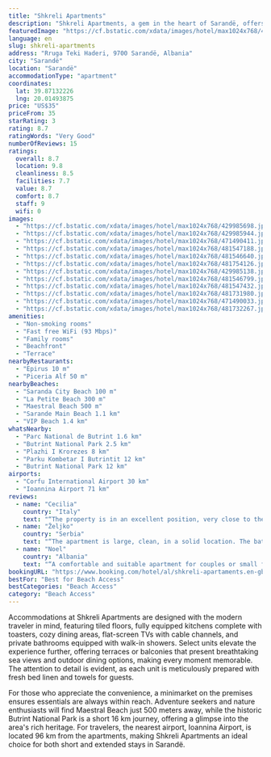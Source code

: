 ```yaml
---
title: "Shkreli Apartments"
description: "Shkreli Apartments, a gem in the heart of Sarandë, offers a blend of comfort and convenience following its recent renovation."
featuredImage: "https://cf.bstatic.com/xdata/images/hotel/max1024x768/429985698.jpg?k=243f3e47d199c5f391ccd33152221cb53fbec974fef9330f0050e585cef0bd10&o=&hp=1"
language: en
slug: shkreli-apartments
address: "Rruga Teki Haderi, 9700 Sarandë, Albania"
city: "Sarandë"
location: "Sarandë"
accommodationType: "apartment"
coordinates:
  lat: 39.87132226
  lng: 20.01493875
price: "US$35"
priceFrom: 35
starRating: 3
rating: 8.7
ratingWords: "Very Good"
numberOfReviews: 15
ratings:
  overall: 8.7
  location: 9.8
  cleanliness: 8.5
  facilities: 7.7
  value: 8.7
  comfort: 8.7
  staff: 9
  wifi: 0
images:
  - "https://cf.bstatic.com/xdata/images/hotel/max1024x768/429985698.jpg?k=243f3e47d199c5f391ccd33152221cb53fbec974fef9330f0050e585cef0bd10&o=&hp=1"
  - "https://cf.bstatic.com/xdata/images/hotel/max1024x768/429985944.jpg?k=4960f8bcfad93432ab55a4a7e424e921293db1706366f9271a5e5671627ae622&o=&hp=1"
  - "https://cf.bstatic.com/xdata/images/hotel/max1024x768/471490411.jpg?k=8c31b873ef61e62a897984a2c350c9cb633641611f23518ee30276ce29f63a05&o=&hp=1"
  - "https://cf.bstatic.com/xdata/images/hotel/max1024x768/481547188.jpg?k=d35bcf6f2b77caec5e8616bc56b0b1e5aca79350edd887d4f61d37d97c4f460a&o=&hp=1"
  - "https://cf.bstatic.com/xdata/images/hotel/max1024x768/481546640.jpg?k=81819ed5f568a94db79f077d5084c4db6d65a8b270fc01b4de4413dff5b28c9e&o=&hp=1"
  - "https://cf.bstatic.com/xdata/images/hotel/max1024x768/481754126.jpg?k=3b93eaeb295b970b555c151d0893d7312bc2b3a12b5c3f3e748620bb337c8ab4&o=&hp=1"
  - "https://cf.bstatic.com/xdata/images/hotel/max1024x768/429985138.jpg?k=5afb14c5570a098e1dcb8952cd66600307aaeb9a6a5120cec0016f321d0fc4eb&o=&hp=1"
  - "https://cf.bstatic.com/xdata/images/hotel/max1024x768/481546799.jpg?k=74bc02e59739e7b8f2f2a2fd85009eceb60535b2ea01dcccf54184a4fdb5f284&o=&hp=1"
  - "https://cf.bstatic.com/xdata/images/hotel/max1024x768/481547432.jpg?k=cfa83fcd278de9640d43b29538db5fde0de3f905828f2d2d5038ef7f8a244302&o=&hp=1"
  - "https://cf.bstatic.com/xdata/images/hotel/max1024x768/481731980.jpg?k=111688cfeab83b8e2bb6c729eac15d1cf711bdf26994c3017139ece7f80e1aa7&o=&hp=1"
  - "https://cf.bstatic.com/xdata/images/hotel/max1024x768/471490033.jpg?k=9c6057a880878019b03a70efdcc756f6da7e9067018dd236229e3591d6afe6d1&o=&hp=1"
  - "https://cf.bstatic.com/xdata/images/hotel/max1024x768/481732267.jpg?k=85337b72fd25303b5c3ebdd758ca1c7e5a7d50b9025fb998ca860e2319116c6a&o=&hp=1"
amenities:
  - "Non-smoking rooms"
  - "Fast free WiFi (93 Mbps)"
  - "Family rooms"
  - "Beachfront"
  - "Terrace"
nearbyRestaurants:
  - "Epirus 10 m"
  - "Piceria Alf 50 m"
nearbyBeaches:
  - "Saranda City Beach 100 m"
  - "La Petite Beach 300 m"
  - "Maestral Beach 500 m"
  - "Sarande Main Beach 1.1 km"
  - "VIP Beach 1.4 km"
whatsNearby:
  - "Parc National de Butrint 1.6 km"
  - "Butrint National Park 2.5 km"
  - "Plazhi I Krorezes 8 km"
  - "Parku Kombetar I Butrintit 12 km"
  - "Butrint National Park 12 km"
airports:
  - "Corfu International Airport 30 km"
  - "Ioannina Airport 71 km"
reviews:
  - name: "Cecilia"
    country: "Italy"
    text: "“The property is in an excellent position, very close to the sea front. It is cosy and suitable for groups of people (1 double room, 1 double room with also 2 sun beds and a room with a bunk bed). There is Wi-Fi and air conditioning in every room,...”"
  - name: "Željko"
    country: "Serbia"
    text: "“The apartment is large, clean, in a solid location. The bathroom is bigger than expected.”"
  - name: "Noel"
    country: "Albania"
    text: "“A comfortable and suitable apartment for couples or small families. It was very clean, with all facilities and in a very good area. the beach, bars, markets were close to the apartment, about 10-20 meters away. also, the host was very welcoming...”"
bookingURL: "https://www.booking.com/hotel/al/shkreli-apartaments.en-gb.html?aid=8035640"
bestFor: "Best for Beach Access"
bestCategories: "Beach Access"
category: "Beach Access"
---
```


Accommodations at Shkreli Apartments are designed with the modern traveler in mind, featuring tiled floors, fully equipped kitchens complete with toasters, cozy dining areas, flat-screen TVs with cable channels, and private bathrooms equipped with walk-in showers. Select units elevate the experience further, offering terraces or balconies that present breathtaking sea views and outdoor dining options, making every moment memorable. The attention to detail is evident, as each unit is meticulously prepared with fresh bed linen and towels for guests.

For those who appreciate the convenience, a minimarket on the premises ensures essentials are always within reach. Adventure seekers and nature enthusiasts will find Maestral Beach just 500 meters away, while the historic Butrint National Park is a short 16 km journey, offering a glimpse into the area's rich heritage. For travelers, the nearest airport, Ioannina Airport, is located 96 km from the apartments, making Shkreli Apartments an ideal choice for both short and extended stays in Sarandë.